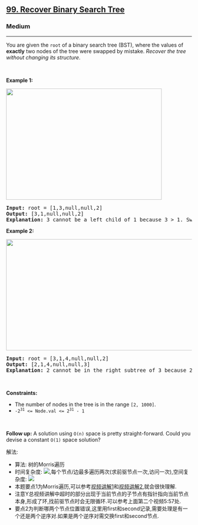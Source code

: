 <h2><a href="https://leetcode.com/problems/recover-binary-search-tree/">99. Recover Binary Search Tree</a></h2><h3>Medium</h3><hr><div><p>You are given the <code>root</code> of a binary search tree (BST), where the values of <strong>exactly</strong> two nodes of the tree were swapped by mistake. <em>Recover the tree without changing its structure</em>.</p>

<p>&nbsp;</p>
<p><strong>Example 1:</strong></p>
<img alt="" src="https://assets.leetcode.com/uploads/2020/10/28/recover1.jpg" style="width: 422px; height: 302px;">
<pre><strong>Input:</strong> root = [1,3,null,null,2]
<strong>Output:</strong> [3,1,null,null,2]
<strong>Explanation:</strong> 3 cannot be a left child of 1 because 3 &gt; 1. Swapping 1 and 3 makes the BST valid.
</pre>

<p><strong>Example 2:</strong></p>
<img alt="" src="https://assets.leetcode.com/uploads/2020/10/28/recover2.jpg" style="width: 581px; height: 302px;">
<pre><strong>Input:</strong> root = [3,1,4,null,null,2]
<strong>Output:</strong> [2,1,4,null,null,3]
<strong>Explanation:</strong> 2 cannot be in the right subtree of 3 because 2 &lt; 3. Swapping 2 and 3 makes the BST valid.
</pre>

<p>&nbsp;</p>
<p><strong>Constraints:</strong></p>

<ul>
	<li>The number of nodes in the tree is in the range <code>[2, 1000]</code>.</li>
	<li><code>-2<sup>31</sup> &lt;= Node.val &lt;= 2<sup>31</sup> - 1</code></li>
</ul>

<p>&nbsp;</p>
<strong>Follow up:</strong> A solution using <code>O(n)</code> space is pretty straight-forward. Could you devise a constant <code>O(1)</code> space solution?</div>

解法: 
- 算法: 树的Morris遍历
- 时间复杂度: <img src="https://render.githubusercontent.com/render/math?math=O(n)">,每个节点/边最多遍历两次(求前驱节点一次,访问一次),空间复杂度: <img src="https://render.githubusercontent.com/render/math?math=O(1)">
- 本题要点1为Morris遍历,可以参考[视频讲解1](https://www.youtube.com/watch?v=L5JA-9fwQpI)和[视频讲解2](https://www.youtube.com/watch?v=wGXB9OWhPTg),就会很快理解.
- 注意Y总视频讲解中超时的部分出现于当前节点的子节点有指针指向当前节点本身,形成了环,找前驱节点时会无限循环.可以参考上面第二个视频5:57处.
- 要点2为判断哪两个节点位置错误,这里用first和second记录,需要处理是有一个还是两个逆序对.如果是两个逆序对需交换first和second节点.
